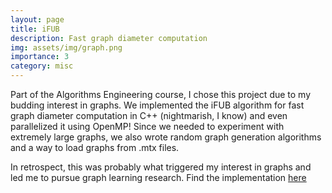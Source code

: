 ```yaml
---
layout: page
title: iFUB
description: Fast graph diameter computation
img: assets/img/graph.png
importance: 3
category: misc
---
```


Part of the Algorithms Engineering course, I chose this project due to my budding interest in graphs. We implemented the iFUB algorithm for fast graph diameter computation in C++ (nightmarish, I know) and even parallelized it using OpenMP! Since we needed to experiment with extremely large graphs, we also wrote random graph generation algorithms and a way to load graphs from .mtx files. 

In retrospect, this was probably what triggered my interest in graphs and led me to pursue graph learning research. 
Find the implementation [here](https://github.com/Aa-Aanegola/iFUB/)
